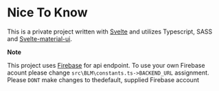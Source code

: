 # Nice To Know

This is a private project written with [Svelte](https://svelte.dev/) and utilizes Typescript, SASS and [Svelte-material-ui](https://sveltematerialui.com).

**Note**

This project uses [Firebase](https://firebase.google.com) for api endpoint.
    To use your own Firebase acount please change `src\BLM\constants.ts->BACKEND_URL` assignment. Please `DONT` make changes to thedefault, supplied  Firebase account

